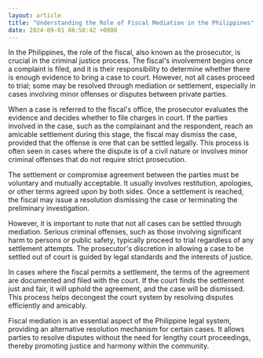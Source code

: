 ```yaml
---
layout: article
title: "Understanding the Role of Fiscal Mediation in the Philippines"
date: 2024-09-01 08:58:42 +0800
---
```


<p>In the Philippines, the role of the fiscal, also known as the prosecutor, is crucial in the criminal justice process. The fiscal's involvement begins once a complaint is filed, and it is their responsibility to determine whether there is enough evidence to bring a case to court. However, not all cases proceed to trial; some may be resolved through mediation or settlement, especially in cases involving minor offenses or disputes between private parties.</p><p>When a case is referred to the fiscal&#39;s office, the prosecutor evaluates the evidence and decides whether to file charges in court. If the parties involved in the case, such as the complainant and the respondent, reach an amicable settlement during this stage, the fiscal may dismiss the case, provided that the offense is one that can be settled legally. This process is often seen in cases where the dispute is of a civil nature or involves minor criminal offenses that do not require strict prosecution.</p><p>The settlement or compromise agreement between the parties must be voluntary and mutually acceptable. It usually involves restitution, apologies, or other terms agreed upon by both sides. Once a settlement is reached, the fiscal may issue a resolution dismissing the case or terminating the preliminary investigation.</p><p>However, it is important to note that not all cases can be settled through mediation. Serious criminal offenses, such as those involving significant harm to persons or public safety, typically proceed to trial regardless of any settlement attempts. The prosecutor&#39;s discretion in allowing a case to be settled out of court is guided by legal standards and the interests of justice.</p><p>In cases where the fiscal permits a settlement, the terms of the agreement are documented and filed with the court. If the court finds the settlement just and fair, it will uphold the agreement, and the case will be dismissed. This process helps decongest the court system by resolving disputes efficiently and amicably.</p><p>Fiscal mediation is an essential aspect of the Philippine legal system, providing an alternative resolution mechanism for certain cases. It allows parties to resolve disputes without the need for lengthy court proceedings, thereby promoting justice and harmony within the community.</p>